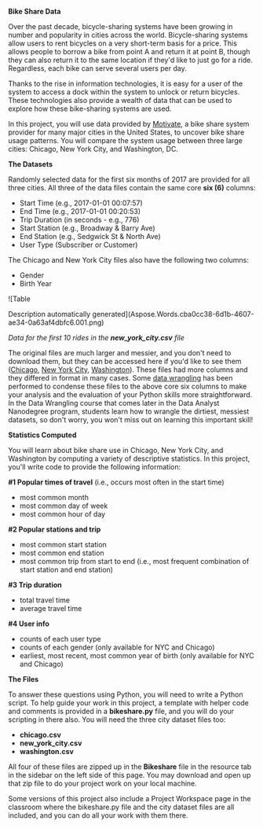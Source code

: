 ﻿**Bike Share Data**

Over the past decade, bicycle-sharing systems have been growing in number and popularity in cities across the world. Bicycle-sharing systems allow users to rent bicycles on a very short-term basis for a price. This allows people to borrow a bike from point A and return it at point B, though they can also return it to the same location if they'd like to just go for a ride. Regardless, each bike can serve several users per day.

Thanks to the rise in information technologies, it is easy for a user of the system to access a dock within the system to unlock or return bicycles. These technologies also provide a wealth of data that can be used to explore how these bike-sharing systems are used.

In this project, you will use data provided by [Motivate](https://www.motivateco.com/), a bike share system provider for many major cities in the United States, to uncover bike share usage patterns. You will compare the system usage between three large cities: Chicago, New York City, and Washington, DC.

**The Datasets**

Randomly selected data for the first six months of 2017 are provided for all three cities. All three of the data files contain the same core **six (6)** columns:

- Start Time (e.g., 2017-01-01 00:07:57)
- End Time (e.g., 2017-01-01 00:20:53)
- Trip Duration (in seconds - e.g., 776)
- Start Station (e.g., Broadway & Barry Ave)
- End Station (e.g., Sedgwick St & North Ave)
- User Type (Subscriber or Customer)

The Chicago and New York City files also have the following two columns:

- Gender
- Birth Year

![Table

Description automatically generated](Aspose.Words.cba0cc38-6d1b-4607-ae34-0a63af4dbfc6.001.png)

*Data for the first 10 rides in the **new\_york\_city.csv** file*

The original files are much larger and messier, and you don't need to download them, but they can be accessed here if you'd like to see them ([Chicago](https://www.divvybikes.com/system-data), [New York City](https://www.citibikenyc.com/system-data), [Washington](https://www.capitalbikeshare.com/system-data)). These files had more columns and they differed in format in many cases. Some [data wrangling](https://en.wikipedia.org/wiki/Data_wrangling) has been performed to condense these files to the above core six columns to make your analysis and the evaluation of your Python skills more straightforward. In the Data Wrangling course that comes later in the Data Analyst Nanodegree program, students learn how to wrangle the dirtiest, messiest datasets, so don't worry, you won't miss out on learning this important skill!

**Statistics Computed**

You will learn about bike share use in Chicago, New York City, and Washington by computing a variety of descriptive statistics. In this project, you'll write code to provide the following information:

**#1 Popular times of travel** (i.e., occurs most often in the start time)

- most common month
- most common day of week
- most common hour of day

**#2 Popular stations and trip**

- most common start station
- most common end station
- most common trip from start to end (i.e., most frequent combination of start station and end station)

**#3 Trip duration**

- total travel time
- average travel time

**#4 User info**

- counts of each user type
- counts of each gender (only available for NYC and Chicago)
- earliest, most recent, most common year of birth (only available for NYC and Chicago)

**The Files**

To answer these questions using Python, you will need to write a Python script. To help guide your work in this project, a template with helper code and comments is provided in a **bikeshare.py** file, and you will do your scripting in there also. You will need the three city dataset files too:

- **chicago.csv**
- **new\_york\_city.csv**
- **washington.csv**

All four of these files are zipped up in the **Bikeshare** file in the resource tab in the sidebar on the left side of this page. You may download and open up that zip file to do your project work on your local machine.

Some versions of this project also include a Project Workspace page in the classroom where the bikeshare.py file and the city dataset files are all included, and you can do all your work with them there.

